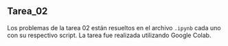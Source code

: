 ## Tarea_02

Los problemas de la tarea 02 están resueltos en el archivo `.ipynb` cada uno con su respectivo script. La tarea fue realizada utilizando Google Colab. 
